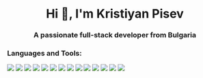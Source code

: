 <h1 align="center">Hi 👋, I'm Kristiyan Pisev</h1>
<h3 align="center">A passionate full-stack developer from Bulgaria</h3>

<p align="left">
</p>

<h3 align="left">Languages and Tools:</h3>
<p align="left">
  <img src="https://skillicons.dev/icons?i=c" />
  <img src="https://skillicons.dev/icons?i=cpp" />
  <img src="https://skillicons.dev/icons?i=cs" />
  <img src="https://skillicons.dev/icons?i=py" />
  <img src="https://skillicons.dev/icons?i=java" />
  <img src="https://skillicons.dev/icons?i=html" />
  <img src="https://skillicons.dev/icons?i=css" />
  <img src="https://skillicons.dev/icons?i=js" />
  <img src="https://skillicons.dev/icons?i=php" />
  <img src="https://skillicons.dev/icons?i=django" />
  <img src="https://skillicons.dev/icons?i=dotnet" />
  <img src="https://skillicons.dev/icons?i=postgres" />
  <img src="https://skillicons.dev/icons?i=docker" />
  <img src="https://skillicons.dev/icons?i=terraform" />
  </a> </p>
